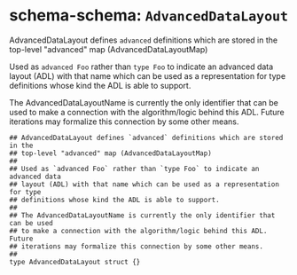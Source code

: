 # schema-schema: `AdvancedDataLayout`

AdvancedDataLayout defines `advanced` definitions which are stored in the
top-level "advanced" map (AdvancedDataLayoutMap)

Used as `advanced Foo` rather than `type Foo` to indicate an advanced data
layout (ADL) with that name which can be used as a representation for type
definitions whose kind the ADL is able to support.

The AdvancedDataLayoutName is currently the only identifier that can be used
to make a connection with the algorithm/logic behind this ADL. Future
iterations may formalize this connection by some other means.


```ipldsch
## AdvancedDataLayout defines `advanced` definitions which are stored in the
## top-level "advanced" map (AdvancedDataLayoutMap)
##
## Used as `advanced Foo` rather than `type Foo` to indicate an advanced data
## layout (ADL) with that name which can be used as a representation for type
## definitions whose kind the ADL is able to support.
##
## The AdvancedDataLayoutName is currently the only identifier that can be used
## to make a connection with the algorithm/logic behind this ADL. Future
## iterations may formalize this connection by some other means.
##
type AdvancedDataLayout struct {}
```
